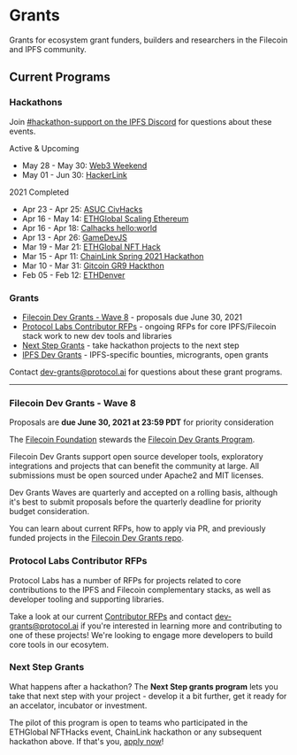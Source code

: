 # Grants

Grants for ecosystem grant funders, builders and researchers in the Filecoin and IPFS community.

## Current Programs

### Hackathons

Join [#hackathon-support on the IPFS Discord](https://discord.gg/vZTcrFePpt) for questions about these events.

Active & Upcoming

- May 28 - May 30: [Web3 Weekend](https://web3.ethglobal.co/)
- May 01 - Jun 30: [HackerLink](https://hackerlink.io/en)

2021 Completed
- Apr 23 - Apr 25: [ASUC CivHacks](https://civhacks.com)
- Apr 16 - May 14: [ETHGlobal Scaling Ethereum](https://scaling.ethglobal.co/)
- Apr 16 - Apr 18: [Calhacks hello:world](https://calhacks.io/)
- Apr 13 - Apr 26: [GameDevJS](https://gamedevjs.com/jam/2021/)
- Mar 19 - Mar 21: [ETHGlobal NFT Hack](https://nfthack.ethglobal.co/)
- Mar 15 - Apr 11: [ChainLink Spring 2021 Hackathon](https://chain.link/hackathon)
- Mar 10 - Mar 31: [Gitcoin GR9 Hackthon](https://gitcoin.co/hackathon/gr9/onboard)
- Feb 05 - Feb 12: [ETHDenver](https://www.ethdenver.com/)

### Grants
- [Filecoin Dev Grants - Wave 8](https://github.com/protocol/grants#filecoin-dev-grants---wave-8) - proposals due June 30, 2021
- [Protocol Labs Contributor RFPs](https://github.com/protocol/grants/blob/main/grant-rfps/contributor-grants.md) - ongoing RFPs for core IPFS/Filecoin stack work to new dev tools and libraries
- [Next Step Grants](https://github.com/protocol/grants#next-step-grants) - take hackathon projects to the next step
- [IPFS Dev Grants](https://github.com/ipfs/devgrants) - IPFS-specific bounties, microgrants, open grants

Contact dev-grants@protocol.ai for questions about these grant programs.

--------


### Filecoin Dev Grants - Wave 8

Proposals are **due June 30, 2021 at 23:59 PDT** for priority consideration

The [Filecoin Foundation](https://fil.org/) stewards the [Filecoin Dev Grants Program](https://github.com/filecoin-project/devgrants).

Filecoin Dev Grants support open source developer tools, exploratory integrations and projects that can benefit the community at large. All submissions must be open sourced under Apache2 and MIT licenses.

Dev Grants Waves are quarterly and accepted on a rolling basis, although it's best to submit proposals before the quarterly deadline for priority budget consideration.

You can learn about current RFPs, how to apply via PR, and previously funded projects in the [Filecoin Dev Grants repo](https://github.com/filecoin-project/devgrants).

### Protocol Labs Contributor RFPs

Protocol Labs has a number of RFPs for projects related to core contributions to the IPFS and Filecoin complementary stacks, as well as developer tooling and supporting libraries.

Take a look at our current [Contributor RFPs](https://github.com/protocol/grants/blob/main/grant-rfps/contributor-grants.md) and contact dev-grants@protocol.ai if you're interested in learning more and contributing to one of these projects! We're looking to engage more developers to build core tools in our ecosytem.

### Next Step Grants

What happens after a hackathon? The **Next Step grants program** lets you take that next step with your project - develop it a bit further, get it ready for an accelator, incubator or investment. 

The pilot of this program is open to teams who participated in the ETHGlobal NFTHacks event, ChainLink hackathon or any subsequent hackathon above. If that's you, [apply now](nextstep.md)!


